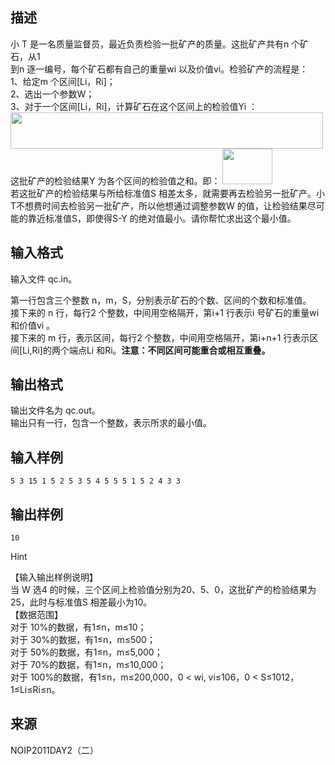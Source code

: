 ## 描述

小 T 是一名质量监督员，最近负责检验一批矿产的质量。这批矿产共有n 个矿石，从1<br /> 到n 逐一编号，每个矿石都有自己的重量wi 以及价值vi。检验矿产的流程是：<br /> 1、给定m 个区间[Li，Ri]；<br /> 2、选出一个参数W；<br /> 3、对于一个区间[Li，Ri]，计算矿石在这个区间上的检验值Yi ：<br /> <img src="/JudgeOnline/upload/image/20170729/20170729130720_74693.png" alt="" width="500" height="58" title="" align="" /><br /> 这批矿产的检验结果Y 为各个区间的检验值之和。即： <img src="/JudgeOnline/upload/image/20170729/20170729130735_49384.png" alt="" width="80" height="57" title="" align="" /><br /> 若这批矿产的检验结果与所给标准值S 相差太多，就需要再去检验另一批矿产。小T不想费时间去检验另一批矿产，所以他想通过调整参数W 的值，让检验结果尽可能的靠近标准值S，即使得S-Y 的绝对值最小。请你帮忙求出这个最小值。<br />

## 输入格式

<p> 输入文件 qc.in。 </p> <p> 第一行包含三个整数 n，m，S，分别表示矿石的个数、区间的个数和标准值。<br /> 接下来的 n 行，每行2 个整数，中间用空格隔开，第i+1 行表示i 号矿石的重量wi 和价值vi 。<br /> 接下来的 m 行，表示区间，每行2 个整数，中间用空格隔开，第i+n+1 行表示区间[Li,Ri]的两个端点Li 和Ri。<strong>注意：不同区间可能重合或相互重叠。</strong> </p>

## 输出格式

输出文件名为 qc.out。<br /> 输出只有一行，包含一个整数，表示所求的最小值。<br />

## 输入样例

```plaintext
5 3 15 1 5 2 5 3 5 4 5 5 5 1 5 2 4 3 3
```

## 输出样例

```plaintext
10
```

Hint

【输入输出样例说明】<br /> 当 W 选4 的时候，三个区间上检验值分别为20、5、0，这批矿产的检验结果为25，此时与标准值S 相差最小为10。<br /> 【数据范围】<br /> 对于 10%的数据，有1≤n，m≤10；<br /> 对于 30%的数据，有1≤n，m≤500；<br /> 对于 50%的数据，有1≤n，m≤5,000；<br /> 对于 70%的数据，有1≤n，m≤10,000；<br /> 对于 100%的数据，有1≤n，m≤200,000，0 < wi, vi≤106，0 < S≤1012，1≤Li≤Ri≤n。<br />

## 来源

NOIP2011DAY2（二）

